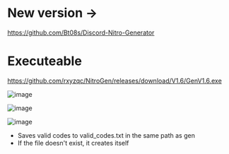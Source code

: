 # New version ->
https://github.com/Bt08s/Discord-Nitro-Generator

# Executeable
https://github.com/rxyzqc/NitroGen/releases/download/V1.6/GenV1.6.exe

![image](https://github.com/rxyzqc/NitroGen/assets/120246386/cc9d7ed9-c70a-491c-a4e9-37ab76f39f73)

![image](https://github.com/rxyzqc/NitroGen/assets/120246386/4f838596-db6a-443e-8b96-c8eacbbecc20)

![image](https://github.com/rxyzqc/NitroGen/assets/120246386/b7b47264-4f12-4b7f-a11a-32d1bf1b1ee7)

* Saves valid codes to valid_codes.txt in the same path as gen
* If the file doesn't exist, it creates itself

